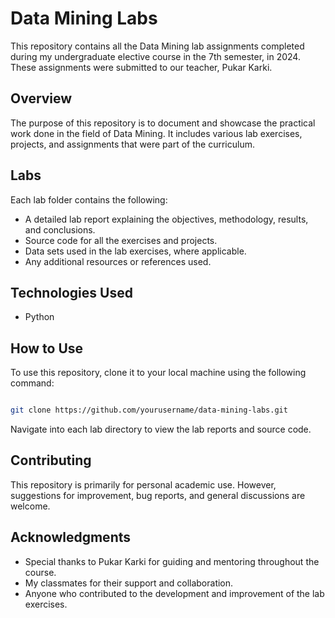 # Data Mining Labs

This repository contains all the Data Mining lab assignments completed during my undergraduate elective course in the 7th semester, in 2024. These assignments were submitted to our teacher, Pukar Karki.

## Overview

The purpose of this repository is to document and showcase the practical work done in the field of Data Mining. It includes various lab exercises, projects, and assignments that were part of the curriculum.

## Labs

Each lab folder contains the following:

- A detailed lab report explaining the objectives, methodology, results, and conclusions.
- Source code for all the exercises and projects.
- Data sets used in the lab exercises, where applicable.
- Any additional resources or references used.

## Technologies Used

- Python

## How to Use

To use this repository, clone it to your local machine using the following command:

```bash

git clone https://github.com/yourusername/data-mining-labs.git

```

Navigate into each lab directory to view the lab reports and source code.

## Contributing

This repository is primarily for personal academic use. However, suggestions for improvement, bug reports, and general discussions are welcome.


## Acknowledgments

- Special thanks to Pukar Karki for guiding and mentoring throughout the course.
- My classmates for their support and collaboration.
- Anyone who contributed to the development and improvement of the lab exercises.

